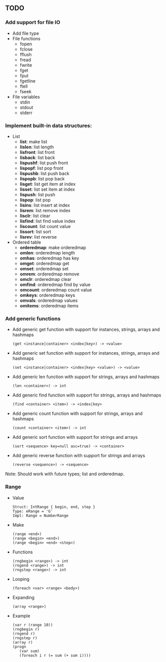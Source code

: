 ## TODO

### Add support for file IO
- Add file type
- File functions
  - fopen
  - fclose
  - fflush
  - fread
  - fwrite
  - fget
  - fput
  - fgetline
  - ftell
  - fseek
- File variables
  - stdin
  - stdout
  - stderr

### Implement built-in data structures:
- List
  - **list**: make list
  - **lislen**: list length
  - **lisfront**: list front
  - **lisback**: list back
  - **lispushf**: list push front
  - **lispopf**: list pop front
  - **lispushb**: list push back
  - **lispopb**: list pop back
  - **lisget**: list get item at index
  - **lisset**: list set item at index
  - **lispush**: list push
  - **lispop**: list pop
  - **lisins**: list insert at index
  - **lisrem**: list remove index
  - **lisclr**: list clear
  - **lisfind**: list find value index
  - **liscount**: list count value
  - **lissort**: list sort
  - **lisrev**: list reverse
- Ordered table
  - **orderedmap**: make orderedmap
  - **omlen**: orderedmap length
  - **omhas**: orderedmap has key
  - **omget**: orderedmap get
  - **omset**: orderedmap set
  - **omrem**: orderedmap remove
  - **omclr**: orderedmap clear
  - **omfind**: orderedmap find by value
  - **omcount**: orderedmap count value
  - **omkeys**: orderedmap keys
  - **omvals**: orderedmap values
  - **omitems**: orderedmap items

### Add generic functions
- Add generic get function with support for instances, strings, arrays and hashmaps
  ```
  (get <instance|container> <index|key>) -> <value>
  ```
- Add generic set function with support for instances, strings, arrays and hashmaps
  ```
  (set <instance|container> <index|key> <value>) -> <value>
  ```
- Add generic len function with support for strings, arrays and hashmaps
  ```
  (len <container>) -> int
  ```
- Add generic find function with support for strings, arrays and hashmaps
  ```
  (find <container> <item>) -> <index|key>
  ```
- Add generic count function with support for strings, arrays and hashmaps
  ```
  (count <container> <item>) -> int
  ```
- Add generic sort function with support for strings and arrays
  ```
  (sort <sequence> key=null asc=true) -> <container>
  ```
- Add generic reverse function with support for strings and arrays
  ```
  (reverse <sequence>) -> <sequence>
  ```
Note: Should work with future types; list and orderedmap.

### Range
- Value
  ```
  Struct: IntRange { begin, end, step }
  Type: eRange = 'G'
  Impl: Range = NumberRange
  ```
- Make
  ```
  (range <end>)
  (range <begin> <end>)
  (range <begin> <end> <step>)
  ```
- Functions
  ```
  (rngbegin <range>) -> int
  (rngend <range>) -> int
  (rngstep <range>) -> int
  ```
- Looping
  ```
  (foreach <var> <range> <body>)
  ```
- Expanding
  ```
  (array <range>)
  ```
- Example
  ```
  (var r (range 10))
  (rngbegin r)
  (rngend r)
  (rngstep r)
  (array r)
  (progn
     (var sum)
     (foreach i r (= sum (+ sum i))))
  ```
